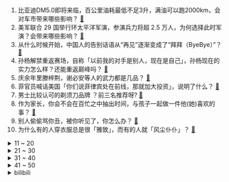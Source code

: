 1. 比亚迪DM5.0即将来临，百公里油耗最低不足3升，满油可以跑2000km，会对车市带来哪些影响？ [:link:](https://www.zhihu.com/question/648408795)
2. 美军联合 29 国举行环太平洋军演，参演兵力将超 2.5 万人，为何选择此时军演？会带来哪些影响？ [:link:](https://www.zhihu.com/question/657447756)
3. 从什么时候开始，中国人的告别话语从“再见”逐渐变成了“拜拜（ByeBye）”？ [:link:](https://www.zhihu.com/question/656823894)
4. 孙杨解禁重返赛场，自称「以前我的对手是别人，现在是自己」，孙杨现在的实力怎么样？还能重返巅峰吗？ [:link:](https://www.zhihu.com/question/657420839)
5. 庆余年里滕梓荆，谢必安等人的武力都是几品？ [:link:](https://www.zhihu.com/question/365443689)
6. 菲官员喊话美国「你们说菲律宾处在前线，那就加大投资」，说明了什么？ [:link:](https://www.zhihu.com/question/657442820)
7. 男士比较认可的剃须刀品牌 ？前三名推荐呀? [:link:](https://www.zhihu.com/question/603809184)
8. 作为家长，你会不会在百忙之中抽出时间，与孩子一起做一件他(她)喜欢的事？ [:link:](https://www.zhihu.com/question/657272912)
9. 别人偷偷骂你丑，被你听见了，你怎么办？ [:link:](https://www.zhihu.com/question/653476102)
10. 为什么有的人穿衣服总是很「雅致」，而有的人就「风尘仆仆」？ [:link:](https://www.zhihu.com/question/654642909)
<details>
<summary>11 ~ 20</summary>

11. 男朋友说对我喜欢还没有，只是觉得合适在一起，继续在一起有可能会喜欢吗? [:link:](https://www.zhihu.com/question/656645282)
12. 有人机航母会被无人机航母取代么? [:link:](https://www.zhihu.com/question/657225539)
13. 比亚迪dm5.0和dm4.0区别会不会很大？ [:link:](https://www.zhihu.com/question/622735994)
14. 广州楼市再出新政「首套房首付最低 15%、取消利率下限」，将带来哪些影响？ [:link:](https://www.zhihu.com/question/657460747)
15. 怎样可以提升文笔？ [:link:](https://www.zhihu.com/question/657166686)
16. 一个成功的男领导会喜欢一个绝对忠诚，做事认真，业务能力强但是老实木讷长得不怎么样的女下属吗？ [:link:](https://www.zhihu.com/question/657060008)
17. 为什么贾宝玉那么爱林黛玉，却从来不劝她好好吃饭，好好治病？ [:link:](https://www.zhihu.com/question/656068843)
18. 为什么金庸小说的少林派，感觉谁当方丈都差不多；而乔峰一旦离去，整个丐帮的战斗力却会大打折扣？ [:link:](https://www.zhihu.com/question/657114438)
19. 刘强东内部狼性训话流出「业绩不好又不拼搏的员工全部淘汰」，该训话透露出哪些信息？ [:link:](https://www.zhihu.com/question/657302553)
20. 《庆余年》中林若甫算不算看庆帝最透的人？ [:link:](https://www.zhihu.com/question/657379708)
</details>
<details>
<summary>21 ~ 30</summary>

21. 如何看待Sask吐槽「为了打老头杯商单都推，下届不可能再参加了」？ [:link:](https://www.zhihu.com/question/657411447)
22. 沈阳应急局一处级干部指挥车逆行与一电动三轮车发生碰撞，致一人死亡，目前案件进展如何？ [:link:](https://www.zhihu.com/question/657343165)
23. 为什么姐弟恋里，大龄姐姐总是想逼弟弟上进？ [:link:](https://www.zhihu.com/question/656915312)
24. 如何高效利用iPhone？ [:link:](https://www.zhihu.com/question/21920881)
25. 山东有哪些冷知识？ [:link:](https://www.zhihu.com/question/653228670)
26. 你还记得你第一份工作的工资是多少钱吗？ [:link:](https://www.zhihu.com/question/652752395)
27. 爱一个人会一直爱嘛？ [:link:](https://www.zhihu.com/question/653716720)
28. 《庆余年 2》中，范门四子中的成佳林为何成了隐身人？ [:link:](https://www.zhihu.com/question/657210678)
29. 怎么克服在公众面前讲话时的紧张？ [:link:](https://www.zhihu.com/question/656857420)
30. 用人单位未经劳动者同意降薪调岗，合理吗？ [:link:](https://www.zhihu.com/question/655920867)
</details>
<details>
<summary>31 ~ 40</summary>

31. 你见过的最有笑点的图片是什么？ [:link:](https://www.zhihu.com/question/656676848)
32. 用短短一句话，来形容你此刻的人生? [:link:](https://www.zhihu.com/question/652141286)
33. 减肥最痛苦的事情是什么？ [:link:](https://www.zhihu.com/question/653778731)
34. 如何让紧张的工作和生活变得更加有趣呢？ [:link:](https://www.zhihu.com/question/656851518)
35. 你是「职场浓人」还是「职场淡人」？你会给自己一个真实的职场人设吗？ [:link:](https://www.zhihu.com/question/657341172)
36. 水浒人物武力该如何排名？ [:link:](https://www.zhihu.com/question/21441647)
37. 如果地球是一只巨大的眼睛，它能看多远？ [:link:](https://www.zhihu.com/question/655343496)
38. 虎牙传奇杯小组赛结束，baolan队第一，Ning队第二，uzi队惨遭淘汰，这个结果符合你的预期吗？ [:link:](https://www.zhihu.com/question/657298976)
39. 最近网上很火的听泉鉴宝是真的吗？ [:link:](https://www.zhihu.com/question/639476561)
40. 网传「一个榴莲能顶三个鸡」，这一说法是否科学？食用榴莲有哪些注意事项？ [:link:](https://www.zhihu.com/question/657342771)
</details>
<details>
<summary>41 ~ 50</summary>

41. 从哪一天起，你突然开始注重自己的健康状况了？ [:link:](https://www.zhihu.com/question/657341436)
42. 总是害怕真心错付、害怕「认真就输了」，为什么我们对「被拒绝」这么恐惧？ [:link:](https://www.zhihu.com/question/656804333)
43. 高考还剩几天，还能改变什么？ [:link:](https://www.zhihu.com/question/657318583)
44. 2024了，大家换手机还会买苹果吗？还是选择华为和小米了？ [:link:](https://www.zhihu.com/question/657216118)
45. 《鸣潮》角色面部五官排布正常吗？ [:link:](https://www.zhihu.com/question/656907404)
46. 一起来押题，2024年高考语文大作文题可能有哪些？ [:link:](https://www.zhihu.com/question/656722699)
47. 想问一下独生子女的，如果有下辈子你们还当独生子女吗，为什么？ [:link:](https://www.zhihu.com/question/656960134)
48. 两分钟内售罄，超长期特别国债又现「秒空」，哪些信息值得关注？ [:link:](https://www.zhihu.com/question/657335132)
49. 到底是什么让你坚持写作？ [:link:](https://www.zhihu.com/question/649199268)
50. 如果2020年推出《鸣潮》，而2024年5月23日《原神》公测，《原神》会获得怎样的评价？ [:link:](https://www.zhihu.com/question/657334837)
</details><details>
<summary>bilibili</summary>

</details>